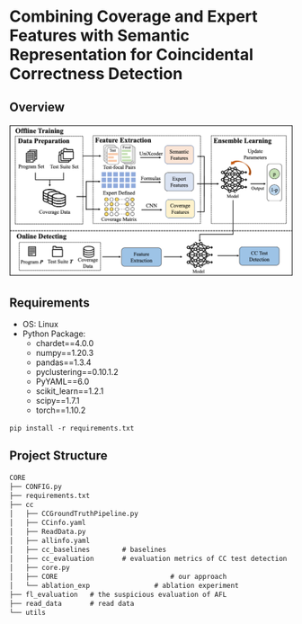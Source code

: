 # Combining Coverage and Expert Features with Semantic Representation for Coincidental Correctness Detection

## Overview

![overview](figure/overview.png)

## Requirements

- OS: Linux
- Python Package:
   - chardet==4.0.0
   - numpy==1.20.3
   - pandas==1.3.4
   - pyclustering==0.10.1.2
   - PyYAML==6.0
   - scikit_learn==1.2.1
   - scipy==1.7.1
   - torch==1.10.2

``pip install -r requirements.txt``

## Project Structure
```
CORE
├── CONFIG.py
├── requirements.txt
├── cc
│   ├── CCGroundTruthPipeline.py
│   ├── CCinfo.yaml
│   ├── ReadData.py
│   ├── allinfo.yaml
│   ├── cc_baselines        # baselines
│   ├── cc_evaluation       # evaluation metrics of CC test detection
│   ├── core.py
│   ├── CORE     						# our approach
│   └── ablation_exp				# ablation experiment
├── fl_evaluation   # the suspicious evaluation of AFL
├── read_data       # read data
└── utils           
```
